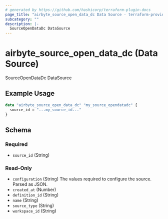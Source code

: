 ```yaml
---
# generated by https://github.com/hashicorp/terraform-plugin-docs
page_title: "airbyte_source_open_data_dc Data Source - terraform-provider-airbyte"
subcategory: ""
description: |-
  SourceOpenDataDc DataSource
---
```


# airbyte_source_open_data_dc (Data Source)

SourceOpenDataDc DataSource

## Example Usage

```terraform
data "airbyte_source_open_data_dc" "my_source_opendatadc" {
  source_id = "...my_source_id..."
}
```

<!-- schema generated by tfplugindocs -->
## Schema

### Required

- `source_id` (String)

### Read-Only

- `configuration` (String) The values required to configure the source. Parsed as JSON.
- `created_at` (Number)
- `definition_id` (String)
- `name` (String)
- `source_type` (String)
- `workspace_id` (String)
